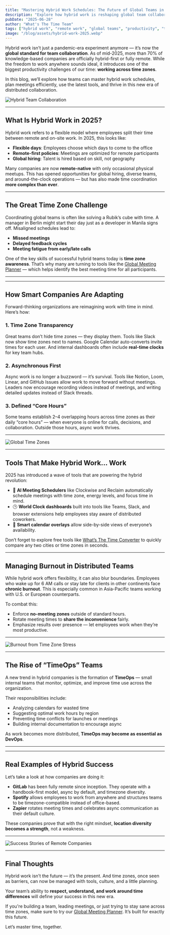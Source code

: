 ```yaml
---
title: "Mastering Hybrid Work Schedules: The Future of Global Teams in 2025 🌍"
description: "Explore how hybrid work is reshaping global team collaboration, the challenges of time zones, and strategies to stay productive in 2025’s evolving work culture."
pubDate: "2025-06-28"
author: "What's The Time Team"
tags: ["hybrid work", "remote work", "global teams", "productivity", "time zones", "2025 trends", "meeting planning"]
image: "/blog/assets/hybrid-work-2025.webp"
---
```


Hybrid work isn’t just a pandemic-era experiment anymore — it’s now the **global standard for team collaboration**. As of mid-2025, more than 70% of knowledge-based companies are officially hybrid-first or fully remote. While the freedom to work anywhere sounds ideal, it introduces one of the biggest productivity challenges of our time: **working across time zones**.

In this blog, we’ll explore how teams can master hybrid work schedules, plan meetings efficiently, use the latest tools, and thrive in this new era of distributed collaboration.

![Hybrid Team Collaboration](assets/hybrid-team-collaboration.webp)

---

## What Is Hybrid Work in 2025?

Hybrid work refers to a flexible model where employees split their time between remote and on-site work. In 2025, this looks like:

- **Flexible days**: Employees choose which days to come to the office
- **Remote-first policies**: Meetings are optimized for remote participants
- **Global hiring**: Talent is hired based on skill, not geography

Many companies are now **remote-native** with only occasional physical meetups. This has opened opportunities for global hiring, diverse teams, and around-the-clock operations — but has also made time coordination **more complex than ever**.

---

## The Great Time Zone Challenge

Coordinating global teams is often like solving a Rubik’s cube with time. A manager in Berlin might start their day just as a developer in Manila signs off. Misaligned schedules lead to:

- **Missed meetings**
- **Delayed feedback cycles**
- **Meeting fatigue from early/late calls**

One of the key skills of successful hybrid teams today is **time zone awareness**. That’s why many are turning to tools like the [Global Meeting Planner](https://whatsthetime.online) — which helps identify the best meeting time for all participants.

---

<script async src="https://pagead2.googlesyndication.com/pagead/js/adsbygoogle.js?client=ca-pub-6381695271630022"
     crossorigin="anonymous"></script>
<ins class="adsbygoogle"
     style="display:block; text-align:center;"
     data-ad-layout="in-article"
     data-ad-format="fluid"
     data-ad-client="ca-pub-6381695271630022"
     data-ad-slot="2167329849"></ins>
<script>
     (adsbygoogle = window.adsbygoogle || []).push({});
</script>

---

## How Smart Companies Are Adapting

Forward-thinking organizations are reimagining work with time in mind. Here’s how:

### 1. **Time Zone Transparency**
Great teams don’t hide time zones — they display them. Tools like Slack now show time zones next to names. Google Calendar auto-converts invite times for each user. And internal dashboards often include **real-time clocks** for key team hubs.

### 2. **Asynchronous First**
Async work is no longer a buzzword — it’s survival. Tools like Notion, Loom, Linear, and GitHub Issues allow work to move forward without meetings. Leaders now encourage recording videos instead of meetings, and writing detailed updates instead of Slack threads.

### 3. **Defined “Core Hours”**
Some teams establish 2–4 overlapping hours across time zones as their daily “core hours” — when everyone is online for calls, decisions, and collaboration. Outside those hours, async work thrives.

---

![Global Time Zones](assets/global-timezones-map.webp)

---

## Tools That Make Hybrid Work… Work

2025 has introduced a wave of tools that are powering the hybrid revolution:

- 🧠 **AI Meeting Schedulers** like Clockwise and Reclaim automatically schedule meetings with time zone, energy levels, and focus time in mind.
- 🕒 **World Clock dashboards** built into tools like Teams, Slack, and browser extensions help employees stay aware of distributed coworkers.
- 📆 **Smart calendar overlays** allow side-by-side views of everyone’s availability.

Don’t forget to explore free tools like [What’s The Time Converter](https://whatsthetime.online) to quickly compare any two cities or time zones in seconds.

---

## Managing Burnout in Distributed Teams

While hybrid work offers flexibility, it can also blur boundaries. Employees who wake up for 6 AM calls or stay late for clients in other continents face **chronic burnout**. This is especially common in Asia-Pacific teams working with U.S. or European counterparts.

To combat this:

- Enforce **no-meeting zones** outside of standard hours.
- Rotate meeting times to **share the inconvenience** fairly.
- Emphasize results over presence — let employees work when they’re most productive.

---

![Burnout from Time Zone Stress](assets/remote-burnout.webp)

---

## The Rise of “TimeOps” Teams

A new trend in hybrid companies is the formation of **TimeOps** — small internal teams that monitor, optimize, and improve time use across the organization.

Their responsibilities include:

- Analyzing calendars for wasted time
- Suggesting optimal work hours by region
- Preventing time conflicts for launches or meetings
- Building internal documentation to encourage async

As work becomes more distributed, **TimeOps may become as essential as DevOps**.

---

<script async src="https://pagead2.googlesyndication.com/pagead/js/adsbygoogle.js?client=ca-pub-6381695271630022"
     crossorigin="anonymous"></script>
<ins class="adsbygoogle"
     style="display:block; text-align:center;"
     data-ad-layout="in-article"
     data-ad-format="fluid"
     data-ad-client="ca-pub-6381695271630022"
     data-ad-slot="2167329849"></ins>
<script>
     (adsbygoogle = window.adsbygoogle || []).push({});
</script>

---

## Real Examples of Hybrid Success

Let’s take a look at how companies are doing it:

- **GitLab** has been fully remote since inception. They operate with a handbook-first model, async by default, and timezone diversity.
- **Spotify** allows employees to work from anywhere and structures teams to be timezone-compatible instead of office-based.
- **Zapier** rotates meeting times and celebrates async communication as their default culture.

These companies prove that with the right mindset, **location diversity becomes a strength**, not a weakness.

---

![Success Stories of Remote Companies](assets/remote-success-teams.webp)

---

## Final Thoughts

Hybrid work isn’t the future — it’s the present. And time zones, once seen as barriers, can now be managed with tools, culture, and a little planning.

Your team’s ability to **respect, understand, and work around time differences** will define your success in this new era.

If you're building a team, leading meetings, or just trying to stay sane across time zones, make sure to try our [Global Meeting Planner](https://whatsthetime.online). It’s built for exactly this future.

Let’s master time, together.

